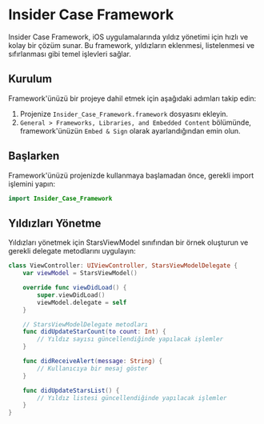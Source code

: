 # Insider Case Framework

Insider Case Framework, iOS uygulamalarında yıldız yönetimi için hızlı ve kolay bir çözüm sunar. Bu framework, yıldızların eklenmesi, listelenmesi ve sıfırlanması gibi temel işlevleri sağlar.

## Kurulum

Framework'ünüzü bir projeye dahil etmek için aşağıdaki adımları takip edin:

1. Projenize `Insider_Case_Framework.framework` dosyasını ekleyin.
2. `General > Frameworks, Libraries, and Embedded Content` bölümünde, framework'ünüzün `Embed & Sign` olarak ayarlandığından emin olun.

## Başlarken

Framework'ünüzü projenizde kullanmaya başlamadan önce, gerekli import işlemini yapın:

```swift
import Insider_Case_Framework

```
## Yıldızları Yönetme

Yıldızları yönetmek için StarsViewModel sınıfından bir örnek oluşturun ve gerekli delegate metodlarını uygulayın:

```swift
class ViewController: UIViewController, StarsViewModelDelegate {
    var viewModel = StarsViewModel()

    override func viewDidLoad() {
        super.viewDidLoad()
        viewModel.delegate = self
    }

    // StarsViewModelDelegate metodları
    func didUpdateStarCount(to count: Int) {
        // Yıldız sayısı güncellendiğinde yapılacak işlemler
    }

    func didReceiveAlert(message: String) {
        // Kullanıcıya bir mesaj göster
    }

    func didUpdateStarsList() {
        // Yıldız listesi güncellendiğinde yapılacak işlemler
    }
}
```
 
